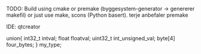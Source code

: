 

TODO: Build using cmake or premake (byggesystem-generator -> genererer makefil)
or just use make, scons (Python basert). terje anbefaler premake

IDE: qtcreator


union{
    int32_t intval;
    float floatval;
    uint32_t int_unsigned_val;
    byte[4] four_bytes;
} my_type;
